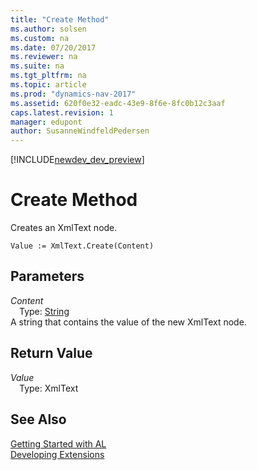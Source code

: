```yaml
---
title: "Create Method"
ms.author: solsen
ms.custom: na
ms.date: 07/20/2017
ms.reviewer: na
ms.suite: na
ms.tgt_pltfrm: na
ms.topic: article
ms.prod: "dynamics-nav-2017"
ms.assetid: 620f0e32-eadc-43e9-8f6e-8fc0b12c3aaf
caps.latest.revision: 1
manager: edupont
author: SusanneWindfeldPedersen
---
```


[!INCLUDE[newdev_dev_preview](../includes/newdev_dev_preview.md)]

# Create Method
Creates an XmlText node.  
```  
Value := XmlText.Create(Content)  
```  
## Parameters
*Content*    
&emsp;Type: [String](../datatypes/devenv-text-data-type.md)  
A string that contains the value of the new XmlText node.  
  
## Return Value
*Value*  
&emsp;Type: XmlText  
  
## See Also
[Getting Started with AL](../devenv-get-started.md)  
[Developing Extensions](../devenv-dev-overview.md)  
